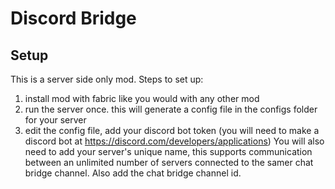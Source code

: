 # Discord Bridge

## Setup

This is a server side only mod. Steps to set up:
1. install mod with fabric like you would with any other mod
2. run the server once. this will generate a config file in the configs folder for your server
3. edit the config file, add your discord bot token (you will need to make a discord bot at https://discord.com/developers/applications)
   You will also need to add your server's unique name, this supports communication between an unlimited number of servers connected to the samer chat bridge channel.
   Also add the chat bridge channel id.
